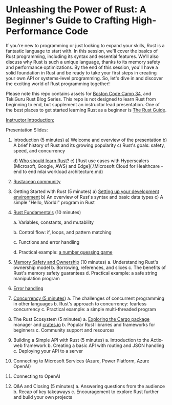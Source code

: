 # Unleashing the Power of Rust: A Beginner's Guide to Crafting High-Performance Code

If you're new to programming or just looking to expand your skills, Rust is a fantastic language to start with. In this session, we'll cover the basics of Rust programming, including its syntax and essential features. We'll also discuss why Rust is such a unique language, thanks to its memory safety and performance optimizations. By the end of this session, you'll have a solid foundation in Rust and be ready to take your first steps in creating your own API or systems-level programming. So, let's dive in and discover the exciting world of Rust programming together!

Please note this repo contains assets for [Boston Code Camp 34](https://www.bostoncodecamp.com/CC34/Sessions), and TekiGuru Rust Blog Series. This repo is not designed to learn Rust from beginning to end, but supplement an instructor lead presentation. One of the best places to get started learning Rust as a beginner is [The Rust Guide](https://doc.rust-lang.org/book/ch00-00-introduction.html).

[Instructor Introduction:](https://www.paulswider.com/)

Presentation Slides:

1. Introduction (5 minutes) 
   a)	Welcome and overview of the presentation 
   b)	A brief history of Rust and its growing popularity 
   c)	Rust's goals: safety, speed, and concurrency 

   d)	[Who should learn Rust?](https://doc.rust-lang.org/book/ch00-00-introduction.html)
   e)	[Rust use cases with Hyperscalers (Microsoft, Google, AWS) and Edge](.\Microsoft Cloud for Healthcare - end to end mlai workload architecture.md)	

2. [Rustacean community](https://rustacean-station.org/)

3. Getting Started with Rust (5 minutes) 
   a)	[Setting up your development environment](https://doc.rust-lang.org/book/ch01-01-installation.html) 
   b)	An overview of Rust's syntax and basic data types 
   c)	A simple "Hello, World!" program in Rust

4. [Rust Fundamentals](https://doc.rust-lang.org/book/ch03-00-common-programming-concepts.html) (10 minutes) 

   a. Variables, constants, and mutability 

   b. Control flow: if, loops, and pattern matching 

   c. Functions and error handling 

   d. Practical example: [a number guessing game](https://doc.rust-lang.org/book/ch02-00-guessing-game-tutorial.html)

1. [Memory Safety and Ownership](https://doc.rust-lang.org/book/ch04-01-what-is-ownership.html) (10 minutes) a. Understanding Rust's ownership model b. Borrowing, references, and slices c. The benefits of Rust's memory safety guarantees d. Practical example: a safe string manipulation program
2. [Error handling](https://doc.rust-lang.org/book/ch09-00-error-handling.html) 
3. [Concurrency (5 minutes](https://doc.rust-lang.org/book/ch16-00-concurrency.html)) a. The challenges of concurrent programming in other languages b. Rust's approach to concurrency: fearless concurrency c. Practical example: a simple multi-threaded program
4. The Rust Ecosystem (5 minutes) a. [Exploring the Cargo package](https://doc.rust-lang.org/book/ch14-00-more-about-cargo.html) manager and [crates.io](https://crates.io/) b. Popular Rust libraries and frameworks for beginners c. Community support and resources
5. Building a Simple API with Rust (5 minutes) a. Introduction to the Actix-web framework b. Creating a basic API with routing and JSON handling c. Deploying your API to a server
6. Connecting to Microsoft Services (Azure, Power Platform, Azure OpenAI)
7. Connecting to OpenAI
8. Q&A and Closing (5 minutes) a. Answering questions from the audience b. Recap of key takeaways c. Encouragement to explore Rust further and build your own projects
